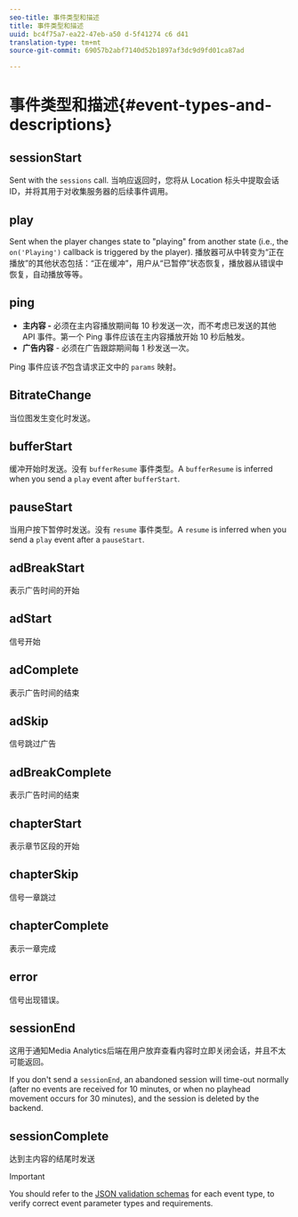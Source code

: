 ```yaml
---
seo-title: 事件类型和描述
title: 事件类型和描述
uuid: bc4f75a7-ea22-47eb-a50 d-5f41274 c6 d41
translation-type: tm+mt
source-git-commit: 69057b2abf7140d52b1897af3dc9d9fd01ca87ad

---
```



# 事件类型和描述{#event-types-and-descriptions}

## sessionStart

Sent with the `sessions` call. 当响应返回时，您将从 Location 标头中提取会话 ID，并将其用于对收集服务器的后续事件调用。

## play

Sent when the player changes state to "playing" from another state (i.e., the `on('Playing')` callback is triggered by the player). 播放器可从中转变为“正在播放”的其他状态包括：“正在缓冲”，用户从“已暂停”状态恢复，播放器从错误中恢复，自动播放等等。

## ping

* **主内容 -** 必须在主内容播放期间每 10 秒发送一次，而不考虑已发送的其他 API 事件。第一个 Ping 事件应该在主内容播放开始 10 秒后触发。
* **广告内容** - 必须在广告跟踪期间每 1 秒发送一次。

Ping 事件应该&#x200B;*不*&#x200B;包含请求正文中的 `params` 映射。

## BitrateChange

当位图发生变化时发送。

## bufferStart

缓冲开始时发送。没有 `bufferResume` 事件类型。A `bufferResume` is inferred when you send a `play` event after `bufferStart`.

## pauseStart

当用户按下暂停时发送。没有 `resume` 事件类型。A `resume` is inferred when you send a `play` event after a `pauseStart`.

## adBreakStart

表示广告时间的开始

## adStart

信号开始

## adComplete

表示广告时间的结束

## adSkip

信号跳过广告

## adBreakComplete

表示广告时间的结束

## chapterStart

表示章节区段的开始

## chapterSkip

信号一章跳过

## chapterComplete

表示一章完成

## error

信号出现错误。

## sessionEnd

这用于通知Media Analytics后端在用户放弃查看内容时立即关闭会话，并且不太可能返回。

If you don't send a `sessionEnd`, an abandoned session will time-out normally (after no events are received for 10 minutes, or when no playhead movement occurs for 30 minutes), and the session is deleted by the backend.

## sessionComplete

达到主内容的结尾时发送

>[!IMPORTANT]
>
>You should refer to the [JSON validation schemas](../../media-collection-api/mc-api-ref/mc-api-json-validation.md) for each event type, to verify correct event parameter types and requirements.

